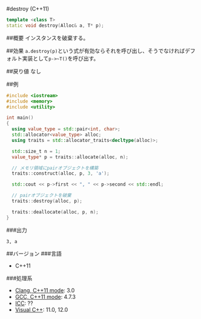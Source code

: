 #destroy (C++11)
```cpp
template <class T>
static void destroy(Alloc& a, T* p);
```

##概要
インスタンスを破棄する。


##効果
`a.destroy(p)`という式が有効ならそれを呼び出し、そうでなければデフォルト実装として`p->~T()`を呼び出す。


##戻り値
なし


##例
```cpp
#include <iostream>
#include <memory>
#include <utility>

int main()
{
  using value_type = std::pair<int, char>;
  std::allocator<value_type> alloc;
  using traits = std::allocator_traits<decltype(alloc)>;

  std::size_t n = 1;
  value_type* p = traits::allocate(alloc, n);

  // メモリ領域にpairオブジェクトを構築
  traits::construct(alloc, p, 3, 'a');

  std::cout << p->first << ", " << p->second << std::endl;

  // pairオブジェクトを破棄
  traits::destroy(alloc, p);

  traits::deallocate(alloc, p, n);
}
```

###出力
```
3, a
```

##バージョン
###言語
- C++11

###処理系
- [Clang, C++11 mode](/implementation.md#clang): 3.0
- [GCC, C++11 mode](/implementation.md#gcc): 4.7.3
- [ICC](/implementation.md#icc): ??
- [Visual C++](/implementation.md#visual_cpp): 11.0, 12.0
